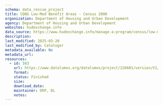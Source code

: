 ```yaml
---
schema: data_rescue_project 
title: CDBG Low-Mod Benefit Areas - Census 2000
organization: Department of Housing and Urban Development
agency: Department of Housing and Urban Development
websites: hudexchange.info
data_source: https://www.hudexchange.info/manage-a-program/census/low-mod-income-summary-data/
description: 
last_modified: 2025-03-20
last_modified_by: Cataloger
metadata_available: No
metadata_url: 
resources:
  - id: 503
    url: https://www.datalumos.org/datalumos/project/220601/version/V1/view
    format: 
    status: Finished
    size: 
    download_date: 
    maintainer: DRP, DL
    notes: 
---
```

